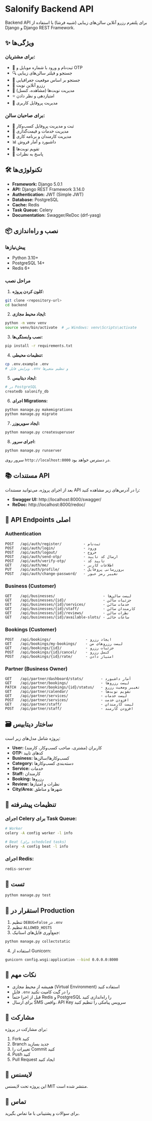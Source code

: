 # Salonify Backend API

Backend API برای پلتفرم رزرو آنلاین سالن‌های زیبایی (شبیه فرشا) با استفاده از Django و Django REST Framework.

## ✨ ویژگی‌ها

### برای مشتریان:
- 🔐 ثبت‌نام و ورود با شماره موبایل و OTP
- 🔍 جستجو و فیلتر سالن‌های زیبایی
- 📍 جستجو بر اساس موقعیت جغرافیایی
- 📅 رزرو آنلاین نوبت
- 📱 مدیریت نوبت‌ها (مشاهده، کنسل)
- ⭐ امتیازدهی و نظر دادن
- 👤 مدیریت پروفایل کاربری

### برای صاحبان سالن:
- 🏪 ثبت و مدیریت پروفایل کسب‌وکار
- 💇 مدیریت خدمات و قیمت‌گذاری
- 👥 مدیریت کارمندان و برنامه کاری
- 📊 داشبورد و آمار فروش
- 📆 تقویم نوبت‌ها
- 💬 پاسخ به نظرات

## 🛠️ تکنولوژی‌ها

- **Framework:** Django 5.0.1
- **API:** Django REST Framework 3.14.0
- **Authentication:** JWT (Simple JWT)
- **Database:** PostgreSQL
- **Cache:** Redis
- **Task Queue:** Celery
- **Documentation:** Swagger/ReDoc (drf-yasg)

## 📦 نصب و راه‌اندازی

### پیش‌نیازها

- Python 3.10+
- PostgreSQL 14+
- Redis 6+

### مراحل نصب

1. **کلون کردن پروژه:**
```bash
git clone <repository-url>
cd backend
```

2. **ایجاد محیط مجازی:**
```bash
python -m venv venv
source venv/bin/activate  # در Windows: venv\Scripts\activate
```

3. **نصب وابستگی‌ها:**
```bash
pip install -r requirements.txt
```

4. **تنظیمات محیطی:**
```bash
cp .env.example .env
# ویرایش فایل .env و تنظیم متغیرها
```

5. **ایجاد دیتابیس:**
```bash
# در PostgreSQL
createdb salonify_db
```

6. **اجرای Migrations:**
```bash
python manage.py makemigrations
python manage.py migrate
```

7. **ایجاد سوپریوزر:**
```bash
python manage.py createsuperuser
```

8. **اجرای سرور:**
```bash
python manage.py runserver
```

سرور روی `http://localhost:8000` در دسترس خواهد بود.

## 📚 مستندات API

بعد از اجرای پروژه، می‌توانید مستندات API را در آدرس‌های زیر مشاهده کنید:

- **Swagger UI:** http://localhost:8000/swagger/
- **ReDoc:** http://localhost:8000/redoc/

## 🔑 API Endpoints اصلی

### Authentication
```
POST   /api/auth/register/          - ثبت‌نام
POST   /api/auth/login/             - ورود
POST   /api/auth/logout/            - خروج
POST   /api/auth/send-otp/          - ارسال کد تایید
POST   /api/auth/verify-otp/        - تایید کد
GET    /api/auth/me/                - اطلاعات کاربر
PUT    /api/auth/profile/           - بروزرسانی پروفایل
POST   /api/auth/change-password/   - تغییر رمز عبور
```

### Business (Customer)
```
GET    /api/businesses/                      - لیست سالن‌ها
GET    /api/businesses/{id}/                 - جزئیات سالن
GET    /api/businesses/{id}/services/        - خدمات سالن
GET    /api/businesses/{id}/staff/           - کارمندان سالن
GET    /api/businesses/{id}/reviews/         - نظرات سالن
GET    /api/businesses/{id}/available-slots/ - ساعات خالی
```

### Bookings (Customer)
```
POST   /api/bookings/                - ایجاد رزرو
GET    /api/bookings/my-bookings/    - لیست رزروهای من
GET    /api/bookings/{id}/           - جزئیات رزرو
POST   /api/bookings/{id}/cancel/    - کنسل رزرو
POST   /api/bookings/{id}/rate/      - امتیاز دادن
```

### Partner (Business Owner)
```
GET    /api/partner/dashboard/stats/        - آمار داشبورد
GET    /api/partner/bookings/               - لیست رزروها
PATCH  /api/partner/bookings/{id}/status/   - تغییر وضعیت رزرو
GET    /api/partner/calendar/               - تقویم نوبت‌ها
GET    /api/partner/services/               - لیست خدمات
POST   /api/partner/services/               - افزودن خدمت
GET    /api/partner/staff/                  - لیست کارمندان
POST   /api/partner/staff/                  - افزودن کارمند
```

## 🗃️ ساختار دیتابیس

پروژه شامل مدل‌های زیر است:

- **User:** کاربران (مشتری، صاحب کسب‌وکار، کارمند)
- **OTP:** کدهای تایید
- **Business:** کسب‌وکارها/سالن‌ها
- **Category:** دسته‌بندی کسب‌وکارها
- **Service:** خدمات
- **Staff:** کارمندان
- **Booking:** رزروها
- **Review:** نظرات و امتیازها
- **City/Area:** شهرها و مناطق

## 🔧 تنظیمات پیشرفته

### اجرای Celery برای Task Queue:
```bash
# Worker
celery -A config worker -l info

# Beat (برای scheduled tasks)
celery -A config beat -l info
```

### اجرای Redis:
```bash
redis-server
```

## 🧪 تست

```bash
python manage.py test
```

## 🚀 استقرار در Production

1. تنظیم `DEBUG=False` در `.env`
2. تنظیم `ALLOWED_HOSTS`
3. جمع‌آوری فایل‌های استاتیک:
```bash
python manage.py collectstatic
```
4. استفاده از Gunicorn:
```bash
gunicorn config.wsgi:application --bind 0.0.0.0:8000
```

## 📝 نکات مهم

- همیشه از محیط مجازی (Virtual Environment) استفاده کنید
- فایل `.env` را در گیت کامیت نکنید
- قبل از اجرا حتماً Redis و PostgreSQL را راه‌اندازی کنید
- برای ارسال SMS واقعی، API Key سرویس پیامکی را تنظیم کنید

## 🤝 مشارکت

برای مشارکت در پروژه:
1. Fork کنید
2. Branch جدید بسازید
3. تغییرات را Commit کنید
4. Push کنید
5. Pull Request ایجاد کنید

## 📄 لایسنس

این پروژه تحت لایسنس MIT منتشر شده است.

## 📧 تماس

برای سوالات و پشتیبانی با ما تماس بگیرید.
